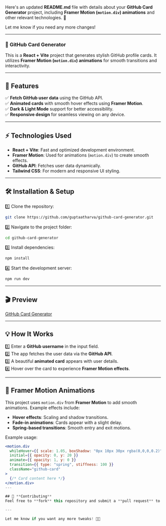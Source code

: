 Here's an updated **README.md** file with details about your **GitHub Card Generator** project, including **Framer Motion (`motion.div`) animations** and other relevant technologies. 🚀  

Let me know if you need any more changes!  

---

### 📌 **GitHub Card Generator**  

This is a **React + Vite** project that generates stylish GitHub profile cards. It utilizes **Framer Motion (`motion.div`) animations** for smooth transitions and interactivity.  

---

## 🚀 **Features**  
✅ **Fetch GitHub user data** using the GitHub API.  
✅ **Animated cards** with smooth hover effects using **Framer Motion**.  
✅ **Dark & Light Mode** support for better accessibility.  
✅ **Responsive design** for seamless viewing on any device.  

---

## ⚡ **Technologies Used**  
- **React + Vite**: Fast and optimized development environment.  
- **Framer Motion**: Used for animations (`motion.div`) to create smooth effects.  
- **GitHub API**: Fetches user data dynamically.  
- **Tailwind CSS**: For modern and responsive UI styling.  

---

## 🛠 **Installation & Setup**  

1️⃣ Clone the repository:  
```sh
git clone https://github.com/guptaatharva/github-card-generator.git
```

2️⃣ Navigate to the project folder:  
```sh
cd github-card-generator
```

3️⃣ Install dependencies:  
```sh
npm install
```

4️⃣ Start the development server:  
```sh
npm run dev
```

---

## 🎬 **Preview**  
[GitHub Card Generator]([https://your-live-demo-link.com](https://guptaatharva.github.io/github-card-generator/))

---

## 💡 **How It Works**  
1️⃣ Enter a **GitHub username** in the input field.  
2️⃣ The app fetches the user data via the **GitHub API**.  
3️⃣ A beautiful **animated card** appears with user details.  
4️⃣ Hover over the card to experience **Framer Motion effects**.  

---

## 🎨 **Framer Motion Animations**  
This project uses `motion.div` from **Framer Motion** to add smooth animations. Example effects include:  
- **Hover effects**: Scaling and shadow transitions.  
- **Fade-in animations**: Cards appear with a slight delay.  
- **Spring-based transitions**: Smooth entry and exit motions.  

Example usage:  
```jsx
<motion.div
  whileHover={{ scale: 1.05, boxShadow: "0px 10px 30px rgba(0,0,0,0.2)" }}
  initial={{ opacity: 0, y: 20 }}
  animate={{ opacity: 1, y: 0 }}
  transition={{ type: "spring", stiffness: 100 }}
  className="github-card"
>
  {/* Card content here */}
</motion.div>
---

## 🌟 **Contributing**  
Feel free to **fork** this repository and submit a **pull request** to improve the project! 🚀  

---

Let me know if you want any more tweaks! 🚀🔥
